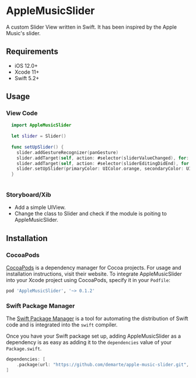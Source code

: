 # AppleMusicSlider

A custom Slider View written in Swift. It has been inspired by the Apple Music's slider.

## Requirements
- iOS 12.0+
- Xcode 11+
- Swift 5.2+

## Usage

### View Code

```swift
  import AppleMusicSlider
  
  let slider = Slider()
  
  func setUpSlider() {
    slider.addGestureRecognizer(panGesture)
    slider.addTarget(self, action: #selector(sliderValueChanged), for: .valueChanged)
    slider.addTarget(self, action: #selector(sliderEditingDidEnd), for: .editingDidEnd)
    slider.setUpSlider(primaryColor: UIColor.orange, secondaryColor: UIColor.red)
  }
  
```
### Storyboard/Xib

- Add a simple UIView.
- Change the class to Slider and check if the module is poiting to AppleMusicSlider.


## Installation

### CocoaPods

[CocoaPods](https://cocoapods.org) is a dependency manager for Cocoa projects. For usage and installation instructions, visit their website. To integrate AppleMusicSlider into your Xcode project using CocoaPods, specify it in your `Podfile`:

```ruby
pod 'AppleMusicSlider', '~> 0.1.2'
```
### Swift Package Manager

The [Swift Package Manager](https://swift.org/package-manager/) is a tool for automating the distribution of Swift code and is integrated into the `swift` compiler. 

Once you have your Swift package set up, adding AppleMusicSlider as a dependency is as easy as adding it to the `dependencies` value of your `Package.swift`.

```swift
dependencies: [
    .package(url: "https://github.com/demarte/apple-music-slider.git", .upToNextMajor(from: "0.1.2"))
]
```

